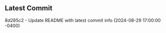 
## Latest Commit
8d285c2 - Update README with latest commit info (2024-08-29 17:00:00 -0400) <Yunxi-Zhou>
